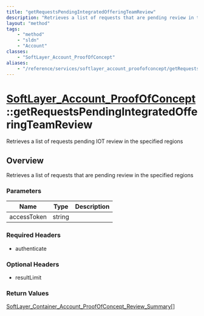```yaml
---
title: "getRequestsPendingIntegratedOfferingTeamReview"
description: "Retrieves a list of requests that are pending review in the specified regions"
layout: "method"
tags:
    - "method"
    - "sldn"
    - "Account"
classes:
    - "SoftLayer_Account_ProofOfConcept"
aliases:
    - "/reference/services/softlayer_account_proofofconcept/getRequestsPendingIntegratedOfferingTeamReview"
---
```

# [SoftLayer_Account_ProofOfConcept](/reference/services/SoftLayer_Account_ProofOfConcept)::getRequestsPendingIntegratedOfferingTeamReview

Retrieves a list of requests pending IOT review in the specified regions


## Overview 
Retrieves a list of requests that are pending review in the specified regions 

### Parameters 
|Name | Type | Description |
| --- | --- | --- |
|accessToken| string| |


### Required Headers
* authenticate

### Optional Headers
* resultLimit

### Return Values
<a href='/reference/datatypes/SoftLayer_Container_Account_ProofOfConcept_Review_Summary'>SoftLayer_Container_Account_ProofOfConcept_Review_Summary[] </a>

